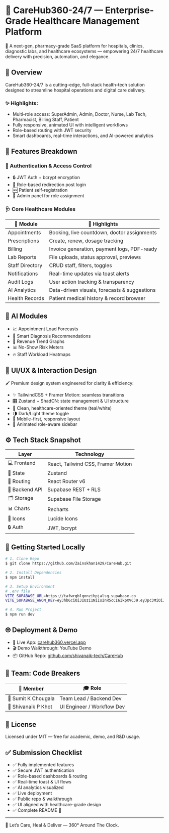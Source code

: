 
# 💊 CareHub360-24/7 — Enterprise-Grade Healthcare Management Platform

🚀 A next-gen, pharmacy-grade SaaS platform for hospitals, clinics, diagnostic labs, and healthcare ecosystems — empowering 24/7 healthcare delivery with precision, automation, and elegance.

## 🏥 Overview

CareHub360-24/7 is a cutting-edge, full-stack health-tech solution designed to streamline hospital operations and digital care delivery.

### ✨ Highlights:

- Multi-role access: SuperAdmin, Admin, Doctor, Nurse, Lab Tech, Pharmacist, Billing Staff, Patient
- Fully responsive, animated UI with intelligent workflows
- Role-based routing with JWT security
- Smart dashboards, real-time interactions, and AI-powered analytics

## 🧩 Features Breakdown

### 🔐 Authentication & Access Control

- 🔒 JWT Auth + bcrypt encryption
- 🔁 Role-based redirection post login
- 🆕 Patient self-registration
- 🔧 Admin panel for role assignment

### 🩺 Core Healthcare Modules

| 📌 Module         | 🔎 Highlights                                         |
|------------------|------------------------------------------------------|
| Appointments      | Booking, live countdown, doctor assignments         |
| Prescriptions     | Create, renew, dosage tracking                      |
| Billing           | Invoice generation, payment logs, PDF-ready         |
| Lab Reports       | File uploads, status approval, previews             |
| Staff Directory   | CRUD staff, filters, toggles                        |
| Notifications     | Real-time updates via toast alerts                  |
| Audit Logs        | User action tracking & transparency                 |
| AI Analytics      | Data-driven visuals, forecasts & suggestions        |
| Health Records    | Patient medical history & record browser            |

## 🧠 AI Modules

- 📈 Appointment Load Forecasts
- 🧠 Smart Diagnosis Recommendations
- 💸 Revenue Trend Graphs
- 📊 No-Show Risk Meters
- 🔥 Staff Workload Heatmaps

## 🎨 UI/UX & Interaction Design

🖌️ Premium design system engineered for clarity & efficiency:

- ✨ TailwindCSS + Framer Motion: seamless transitions
- 🎛️ Zustand + ShadCN: state management & UI structure
- 🎨 Clean, healthcare-oriented theme (teal/white)
- 🌗 Dark/Light theme toggle
- 📱 Mobile-first, responsive layout
- 🧭 Animated role-aware sidebar

## ⚙️ Tech Stack Snapshot

| Layer          | Technology                              |
|----------------|------------------------------------------|
| 💻 Frontend     | React, Tailwind CSS, Framer Motion       |
| 🧠 State        | Zustand                                  |
| 🔁 Routing      | React Router v6                          |
| 🔐 Backend API  | Supabase REST + RLS                      |
| 🗂️ Storage       | Supabase File Storage                    |
| 📊 Charts       | Recharts                                 |
| 🧩 Icons        | Lucide Icons                             |
| 🔒 Auth         | JWT, bcrypt                              |

## 🚀 Getting Started Locally

```bash
# 1. Clone Repo
$ git clone https://github.com/Zainskhan1429/CareHub.git

# 2. Install Dependencies
$ npm install

# 3. Setup Environment
# .env file
VITE_SUPABASE_URL=https://tafwrgblqonzihpjalsq.supabase.co
VITE_SUPABASE_ANON_KEY=eyJhbGciOiJIUzI1NiIsInR5cCI6IkpXVCJ9.eyJpc3MiOiJzdXBhYmFzZSIsInJlZiI6InRhZndyZ2JscW9uemlocGphbHNxIiwicm9sZSI6ImFub24iLCJpYXQiOjE3NDk4NDg3MTEsImV4cCI6MjA2NTQyNDcxMX0.kGi9GstGGuM9jHYe77fQvswYtUZyjxvVYIckJKNdgMI

# 4. Run Project
$ npm run dev
```

## 🌐 Deployment & Demo

- 🔗 Live App: [carehub360.vercel.app](https://carehub360.vercel.app)
- 🎬 Demo Walkthrough: YouTube Demo
- 📦 GitHub Repo: [github.com/shivanaik-tech/CareHub](https://github.com/shivanaik-tech/CareHub)

## 👥 Team: Code Breakers

| 👤 Member             | 🎓 Role                          |
|----------------------|----------------------------------|
| 👑 Sumit K Chougala   | Team Lead / Backend Dev         |
| 🎨 Shivanaik P Khot   | UI Engineer / Workflow Dev      |

## 📜 License

Licensed under MIT — free for academic, demo, and R&D usage.

## ✅ Submission Checklist

- ✅ Fully implemented features
- ✅ Secure JWT authentication
- ✅ Role-based dashboards & routing
- ✅ Real-time toast & UI flows
- ✅ AI analytics visualized
- ✅ Live deployment
- ✅ Public repo & walkthrough
- ✅ UI aligned with healthcare-grade design
- ✅ Complete README 💯

---

🏁 Let’s Care, Heal & Deliver — 360° Around The Clock.
